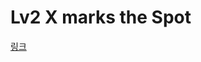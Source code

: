 # Lv2 X marks the Spot

[링크](https://softeer.ai/app/assessment/index.html?xid=252234&xsrfToken=fWKeoS0PUPcIzArsAo4zwh5fMxsXL3F2&testType=practice)